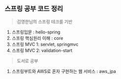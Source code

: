 ## 스프링 공부 코드 정리
> 김영한님의 스프링 테크를 기반

1. 스프링입문 : hello-spring
2. 스프링 핵심원리 이해 : core
3. 스프링 MVC 1: servlet, springmvc
4. 스프링 MVC 2: validation-start

> 도서로 공부
1. 스프링부트와 AWS로 혼자 구현하는 웹 서비스 : aws_jpa

